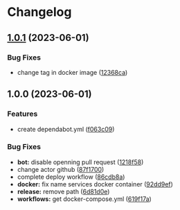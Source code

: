 # Changelog

## [1.0.1](https://github.com/ngyngcphu/ChatHoy_version_CI-CD/compare/v1.0.0...v1.0.1) (2023-06-01)


### Bug Fixes

* change tag in docker image ([12368ca](https://github.com/ngyngcphu/ChatHoy_version_CI-CD/commit/12368caf8bc4b82fc900dd7d2e4bf63d0e3d6032))

## 1.0.0 (2023-06-01)


### Features

* create dependabot.yml ([f063c09](https://github.com/ngyngcphu/ChatHoy_version_CI-CD/commit/f063c09282f7f06ade2877990bf1e397dcdbd0d6))


### Bug Fixes

* **bot:** disable openning pull request ([1218f58](https://github.com/ngyngcphu/ChatHoy_version_CI-CD/commit/1218f58cc1a9eaaf07fb600cad54c1e5ef26788d))
* change actor github ([87f1700](https://github.com/ngyngcphu/ChatHoy_version_CI-CD/commit/87f17008833eaa2d1a3a0dd6335dcf02f6ce23ee))
* complete deploy workflow ([86cdb8a](https://github.com/ngyngcphu/ChatHoy_version_CI-CD/commit/86cdb8a363f877273e88d0e463eec57dc580c86e))
* **docker:** fix name services docker container ([92dd9ef](https://github.com/ngyngcphu/ChatHoy_version_CI-CD/commit/92dd9ef180c84ef18359ebb5b7a0b87570ac6595))
* **release:** remove path ([6d81d0e](https://github.com/ngyngcphu/ChatHoy_version_CI-CD/commit/6d81d0e642c7b0b311a602bc6be1a96452096f6a))
* **workflows:** get docker-compose.yml ([619f17a](https://github.com/ngyngcphu/ChatHoy_version_CI-CD/commit/619f17a3a050dcecb7ee67fc85731580cc3cdca6))
